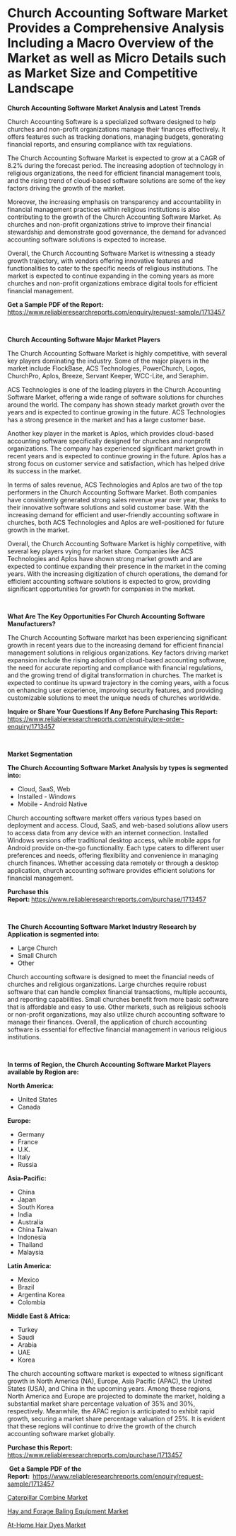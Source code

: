 <p><h1>Church Accounting Software Market Provides a Comprehensive Analysis Including a Macro Overview of the Market as well as Micro Details such as Market Size and Competitive Landscape</h1></p><p><strong>Church Accounting Software Market Analysis and Latest Trends</strong></p>
<p><p>Church Accounting Software is a specialized software designed to help churches and non-profit organizations manage their finances effectively. It offers features such as tracking donations, managing budgets, generating financial reports, and ensuring compliance with tax regulations.</p><p>The Church Accounting Software Market is expected to grow at a CAGR of 8.2% during the forecast period. The increasing adoption of technology in religious organizations, the need for efficient financial management tools, and the rising trend of cloud-based software solutions are some of the key factors driving the growth of the market.</p><p>Moreover, the increasing emphasis on transparency and accountability in financial management practices within religious institutions is also contributing to the growth of the Church Accounting Software Market. As churches and non-profit organizations strive to improve their financial stewardship and demonstrate good governance, the demand for advanced accounting software solutions is expected to increase.</p><p>Overall, the Church Accounting Software Market is witnessing a steady growth trajectory, with vendors offering innovative features and functionalities to cater to the specific needs of religious institutions. The market is expected to continue expanding in the coming years as more churches and non-profit organizations embrace digital tools for efficient financial management.</p></p>
<p><strong>Get a Sample PDF of the Report:&nbsp;</strong> <a href="https://www.reliableresearchreports.com/enquiry/request-sample/1713457">https://www.reliableresearchreports.com/enquiry/request-sample/1713457</a></p>
<p>&nbsp;</p>
<p><strong>Church Accounting Software Major Market Players</strong></p>
<p><p>The Church Accounting Software Market is highly competitive, with several key players dominating the industry. Some of the major players in the market include FlockBase, ACS Technologies, PowerChurch, Logos, ChurchPro, Aplos, Breeze, Servant Keeper, WCC-Lite, and Seraphim.</p><p>ACS Technologies is one of the leading players in the Church Accounting Software Market, offering a wide range of software solutions for churches around the world. The company has shown steady market growth over the years and is expected to continue growing in the future. ACS Technologies has a strong presence in the market and has a large customer base.</p><p>Another key player in the market is Aplos, which provides cloud-based accounting software specifically designed for churches and nonprofit organizations. The company has experienced significant market growth in recent years and is expected to continue growing in the future. Aplos has a strong focus on customer service and satisfaction, which has helped drive its success in the market.</p><p>In terms of sales revenue, ACS Technologies and Aplos are two of the top performers in the Church Accounting Software Market. Both companies have consistently generated strong sales revenue year over year, thanks to their innovative software solutions and solid customer base. With the increasing demand for efficient and user-friendly accounting software in churches, both ACS Technologies and Aplos are well-positioned for future growth in the market. </p><p>Overall, the Church Accounting Software Market is highly competitive, with several key players vying for market share. Companies like ACS Technologies and Aplos have shown strong market growth and are expected to continue expanding their presence in the market in the coming years. With the increasing digitization of church operations, the demand for efficient accounting software solutions is expected to grow, providing significant opportunities for growth for companies in the market.</p></p>
<p>&nbsp;</p>
<p><strong>What Are The Key Opportunities For Church Accounting Software Manufacturers?</strong></p>
<p><p>The Church Accounting Software market has been experiencing significant growth in recent years due to the increasing demand for efficient financial management solutions in religious organizations. Key factors driving market expansion include the rising adoption of cloud-based accounting software, the need for accurate reporting and compliance with financial regulations, and the growing trend of digital transformation in churches. The market is expected to continue its upward trajectory in the coming years, with a focus on enhancing user experience, improving security features, and providing customizable solutions to meet the unique needs of churches worldwide.</p></p>
<p><strong>Inquire or Share Your Questions If Any Before Purchasing This Report:</strong> <a href="https://www.reliableresearchreports.com/enquiry/pre-order-enquiry/1713457">https://www.reliableresearchreports.com/enquiry/pre-order-enquiry/1713457</a></p>
<p>&nbsp;</p>
<p><strong>Market Segmentation</strong></p>
<p><strong>The Church Accounting Software Market Analysis by types is segmented into:</strong></p>
<p><ul><li>Cloud, SaaS, Web</li><li>Installed - Windows</li><li>Mobile - Android Native</li></ul></p>
<p><p>Church accounting software market offers various types based on deployment and access. Cloud, SaaS, and web-based solutions allow users to access data from any device with an internet connection. Installed Windows versions offer traditional desktop access, while mobile apps for Android provide on-the-go functionality. Each type caters to different user preferences and needs, offering flexibility and convenience in managing church finances. Whether accessing data remotely or through a desktop application, church accounting software provides efficient solutions for financial management.</p></p>
<p><strong>Purchase this Report:&nbsp;</strong><a href="https://www.reliableresearchreports.com/purchase/1713457">https://www.reliableresearchreports.com/purchase/1713457</a></p>
<p>&nbsp;</p>
<p><strong>The Church Accounting Software Market Industry Research by Application is segmented into:</strong></p>
<p><ul><li>Large Church</li><li>Small Church</li><li>Other</li></ul></p>
<p><p>Church accounting software is designed to meet the financial needs of churches and religious organizations. Large churches require robust software that can handle complex financial transactions, multiple accounts, and reporting capabilities. Small churches benefit from more basic software that is affordable and easy to use. Other markets, such as religious schools or non-profit organizations, may also utilize church accounting software to manage their finances. Overall, the application of church accounting software is essential for effective financial management in various religious institutions.</p></p>
<p>&nbsp;</p>
<p><strong>In terms of Region, the Church Accounting Software Market Players available by Region are:</strong></p>
<p>
    <p> <strong> North America: </strong>
        <ul>
            <li>United States</li>
            <li>Canada</li>
        </ul>
        </p> 
    <p> <strong> Europe: </strong>
        <ul>
            <li>Germany</li>
            <li>France</li>
            <li>U.K.</li>
            <li>Italy</li>
            <li>Russia</li>
        </ul>
        </p> 
    <p> <strong> Asia-Pacific: </strong>
        <ul>
            <li>China</li>
            <li>Japan</li>
            <li>South Korea</li>
            <li>India</li>
            <li>Australia</li>
            <li>China Taiwan</li>
            <li>Indonesia</li>
            <li>Thailand</li>
            <li>Malaysia</li>
        </ul>
        </p> 
    <p> <strong> Latin America: </strong>
        <ul>
            <li>Mexico</li>
            <li>Brazil</li>
            <li>Argentina Korea</li>
            <li>Colombia</li>
        </ul>
        </p> 
    <p> <strong> Middle East & Africa: </strong>
        <ul>
            <li>Turkey</li>
            <li>Saudi</li>
            <li>Arabia</li>
            <li>UAE</li>
            <li>Korea</li>
        </ul>
    </p>
    </p>
<p><p>The church accounting software market is expected to witness significant growth in North America (NA), Europe, Asia Pacific (APAC), the United States (USA), and China in the upcoming years. Among these regions, North America and Europe are projected to dominate the market, holding a substantial market share percentage valuation of 35% and 30%, respectively. Meanwhile, the APAC region is anticipated to exhibit rapid growth, securing a market share percentage valuation of 25%. It is evident that these regions will continue to drive the growth of the church accounting software market globally.</p></p>
<p><strong>Purchase this Report: </strong><a href="https://www.reliableresearchreports.com/purchase/1713457">https://www.reliableresearchreports.com/purchase/1713457</a></p>
<p>&nbsp;<strong>Get a Sample PDF of the Report:&nbsp;&nbsp;</strong><a href="https://www.reliableresearchreports.com/enquiry/request-sample/1713457">https://www.reliableresearchreports.com/enquiry/request-sample/1713457</a></p>
<p><strong></strong></p>
<p><p><a href="https://github.com/peachesmcdowel1/Market-Research-Report-List-1/blob/main/caterpillar-combine-market.md">Caterpillar Combine Market</a></p><p><a href="https://github.com/edytherolanlouisejk1miz0wig/Market-Research-Report-List-1/blob/main/hay-and-forage-baling-equipment-market.md">Hay and Forage Baling Equipment Market</a></p><p><a href="https://github.com/RoccoManning/Market-Research-Report-List-3/blob/main/at-home-hair-dyes-market.md">At-Home Hair Dyes Market</a></p></p>